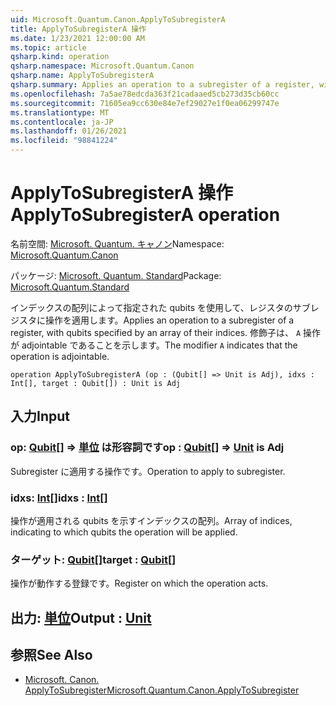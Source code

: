 ```yaml
---
uid: Microsoft.Quantum.Canon.ApplyToSubregisterA
title: ApplyToSubregisterA 操作
ms.date: 1/23/2021 12:00:00 AM
ms.topic: article
qsharp.kind: operation
qsharp.namespace: Microsoft.Quantum.Canon
qsharp.name: ApplyToSubregisterA
qsharp.summary: Applies an operation to a subregister of a register, with qubits specified by an array of their indices. The modifier `A` indicates that the operation is adjointable.
ms.openlocfilehash: 7a5ae78edcda363f21cadaaed5cb273d35cb60cc
ms.sourcegitcommit: 71605ea9cc630e84e7ef29027e1f0ea06299747e
ms.translationtype: MT
ms.contentlocale: ja-JP
ms.lasthandoff: 01/26/2021
ms.locfileid: "98841224"
---
```

# <a name="applytosubregistera-operation"></a><span data-ttu-id="ace8d-102">ApplyToSubregisterA 操作</span><span class="sxs-lookup"><span data-stu-id="ace8d-102">ApplyToSubregisterA operation</span></span>

<span data-ttu-id="ace8d-103">名前空間: [Microsoft. Quantum. キャノン](xref:Microsoft.Quantum.Canon)</span><span class="sxs-lookup"><span data-stu-id="ace8d-103">Namespace: [Microsoft.Quantum.Canon](xref:Microsoft.Quantum.Canon)</span></span>

<span data-ttu-id="ace8d-104">パッケージ: [Microsoft. Quantum. Standard](https://nuget.org/packages/Microsoft.Quantum.Standard)</span><span class="sxs-lookup"><span data-stu-id="ace8d-104">Package: [Microsoft.Quantum.Standard](https://nuget.org/packages/Microsoft.Quantum.Standard)</span></span>


<span data-ttu-id="ace8d-105">インデックスの配列によって指定された qubits を使用して、レジスタのサブレジスタに操作を適用します。</span><span class="sxs-lookup"><span data-stu-id="ace8d-105">Applies an operation to a subregister of a register, with qubits specified by an array of their indices.</span></span>
<span data-ttu-id="ace8d-106">修飾子は、 `A` 操作が adjointable であることを示します。</span><span class="sxs-lookup"><span data-stu-id="ace8d-106">The modifier `A` indicates that the operation is adjointable.</span></span>

```qsharp
operation ApplyToSubregisterA (op : (Qubit[] => Unit is Adj), idxs : Int[], target : Qubit[]) : Unit is Adj
```


## <a name="input"></a><span data-ttu-id="ace8d-107">入力</span><span class="sxs-lookup"><span data-stu-id="ace8d-107">Input</span></span>

### <a name="op--qubit--unit--is-adj"></a><span data-ttu-id="ace8d-108">op: [Qubit](xref:microsoft.quantum.lang-ref.qubit)[] => [単位](xref:microsoft.quantum.lang-ref.unit)  は形容詞です</span><span class="sxs-lookup"><span data-stu-id="ace8d-108">op : [Qubit](xref:microsoft.quantum.lang-ref.qubit)[] => [Unit](xref:microsoft.quantum.lang-ref.unit)  is Adj</span></span>

<span data-ttu-id="ace8d-109">Subregister に適用する操作です。</span><span class="sxs-lookup"><span data-stu-id="ace8d-109">Operation to apply to subregister.</span></span>


### <a name="idxs--int"></a><span data-ttu-id="ace8d-110">idxs: [Int](xref:microsoft.quantum.lang-ref.int)[]</span><span class="sxs-lookup"><span data-stu-id="ace8d-110">idxs : [Int](xref:microsoft.quantum.lang-ref.int)[]</span></span>

<span data-ttu-id="ace8d-111">操作が適用される qubits を示すインデックスの配列。</span><span class="sxs-lookup"><span data-stu-id="ace8d-111">Array of indices, indicating to which qubits the operation will be applied.</span></span>


### <a name="target--qubit"></a><span data-ttu-id="ace8d-112">ターゲット: [Qubit](xref:microsoft.quantum.lang-ref.qubit)[]</span><span class="sxs-lookup"><span data-stu-id="ace8d-112">target : [Qubit](xref:microsoft.quantum.lang-ref.qubit)[]</span></span>

<span data-ttu-id="ace8d-113">操作が動作する登録です。</span><span class="sxs-lookup"><span data-stu-id="ace8d-113">Register on which the operation acts.</span></span>



## <a name="output--unit"></a><span data-ttu-id="ace8d-114">出力: [単位](xref:microsoft.quantum.lang-ref.unit)</span><span class="sxs-lookup"><span data-stu-id="ace8d-114">Output : [Unit](xref:microsoft.quantum.lang-ref.unit)</span></span>



## <a name="see-also"></a><span data-ttu-id="ace8d-115">参照</span><span class="sxs-lookup"><span data-stu-id="ace8d-115">See Also</span></span>

- [<span data-ttu-id="ace8d-116">Microsoft. Canon. ApplyToSubregister</span><span class="sxs-lookup"><span data-stu-id="ace8d-116">Microsoft.Quantum.Canon.ApplyToSubregister</span></span>](xref:Microsoft.Quantum.Canon.ApplyToSubregister)